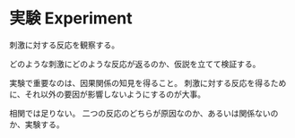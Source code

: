 # 実験 Experiment

刺激に対する反応を観察する。

どのような刺激にどのような反応が返るのか、仮説を立てて検証する。

実験で重要なのは、因果関係の知見を得ること。
刺激に対する反応を得るために、それ以外の要因が影響しないようにするのが大事。

相関では足りない。
二つの反応のどちらが原因なのか、あるいは関係ないのか、実験する。
